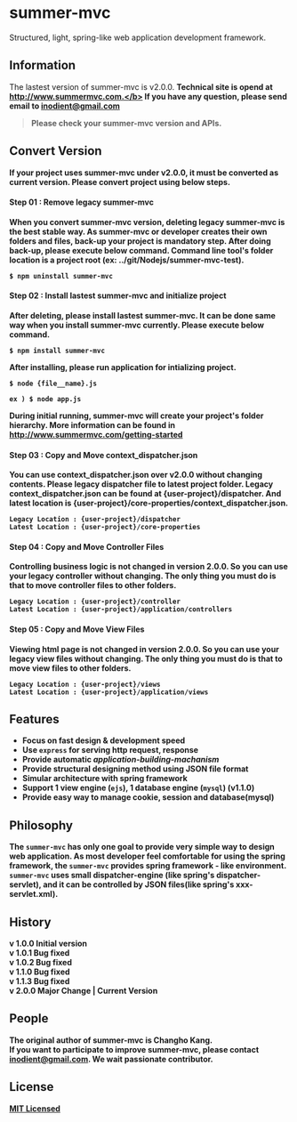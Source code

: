 # summer-mvc
Structured, light, spring-like web application development framework.      

## Information
The lastest version of summer-mvc is v2.0.0.
<b>Technical site is opend at http://www.summermvc.com.</b>
If you have any question, please send email to inodient@gmail.com

> Please check your summer-mvc version and APIs.





## Convert Version
If your project uses summer-mvc under v2.0.0, it must be converted as current version. Please convert project using below steps.





#### Step 01 : Remove legacy summer-mvc
When you convert summer-mvc version, deleting legacy summer-mvc is the best stable way. As summer-mvc or developer creates their own folders and files, <b>back-up</b> your project is mandatory step. After doing back-up, please execute below command.
Command line tool's folder location is a <b>project root</b> (ex: ../git/Nodejs/summer-mvc-test).
```
$ npm uninstall summer-mvc
```





#### Step 02 : Install lastest summer-mvc and initialize project
After deleting, please install lastest summer-mvc.
It can be done same way when you install summer-mvc currently.
Please execute below command.
```
$ npm install summer-mvc
```
After installing, please run application for intializing project.
```
$ node {file__name}.js
```
```
ex ) $ node app.js
```
During initial running, summer-mvc will create your project's folder hierarchy. More information can be found in http://www.summermvc.com/getting-started





#### Step 03 : Copy and Move context_dispatcher.json
You can use <b>context_dispatcher.json</b> over v2.0.0 without changing contents. Please legacy dispatcher file to latest project folder.
Legacy <b>context_dispatcher.json</b> can be found at <b>{user-project}/dispatcher</b>.
And latest location is <b>{user-project}/core-properties/context_dispatcher.json</b>.

```
Legacy Location : {user-project}/dispatcher
Latest Location : {user-project}/core-properties
```





#### Step 04 : Copy and Move Controller Files
Controlling business logic is not changed in version 2.0.0.
So you can use your legacy controller without changing.
The only thing you must do is that to move controller files to other folders.
```
Legacy Location : {user-project}/controller
Latest Location : {user-project}/application/controllers
```





#### Step 05 : Copy and Move View Files
Viewing html page is not changed in version 2.0.0.
So you can use your legacy view files without changing.
The only thing you must do is that to move view files to other folders.
```
Legacy Location : {user-project}/views
Latest Location : {user-project}/application/views
```





## Features       
- Focus on fast design & development speed
- Use `express` for serving http request, response
- Provide automatic *application-building-machanism*
- Provide structural designing method using **JSON** file format
- Simular architecture with spring framework
- Support 1 view engine (`ejs`), 1 database engine (`mysql`) (v1.1.0)
- Provide easy way to manage cookie, session and database(mysql)





## Philosophy    
The `summer-mvc` has only one goal to provide very simple way to design web application. As most developer feel comfortable for using the **spring framework**, the `summer-mvc` provides spring framework - like environment. `summer-mvc` uses small **dispatcher-engine** (like spring's dispatcher-servlet), and it can be controlled by **JSON files**(like spring's xxx-servlet.xml).      





## History
v 1.0.0 Initial version    
v 1.0.1 Bug fixed    
v 1.0.2 Bug fixed    
v 1.1.0 Bug fixed    
v 1.1.3 Bug fixed    
**v 2.0.0 Major Change | Current Version**





## People
The original author of summer-mvc is Changho Kang.  
If you want to participate to improve <b>summer-mvc</b>,
please contact <b>inodient@gmail.com</b>.
We wait passionate contributor.





## License
[MIT Licensed](https://github.com/inodient/summer-mvc/blob/master/LICENSE)  
